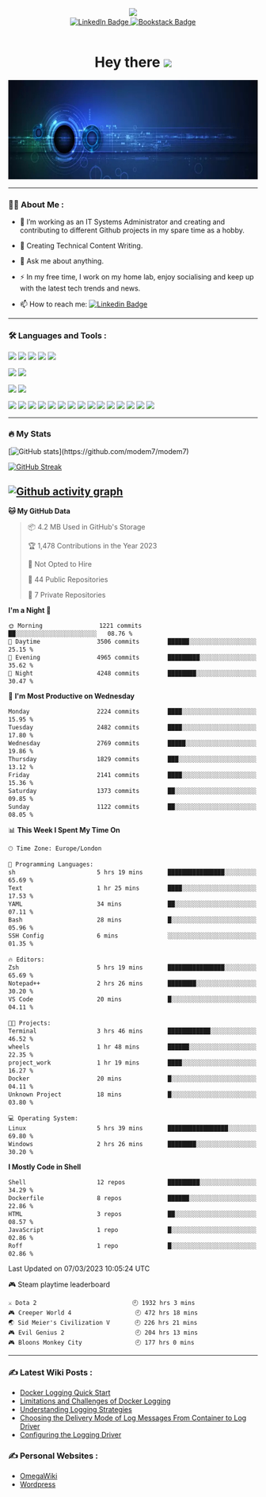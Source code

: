 <div id="header" align="center">
  <img src="https://media.giphy.com/media/f3iwJFOVOwuy7K6FFw/giphy.gif" width="300"/>
<div id="badges">
  <a href="https://www.linkedin.com/in/alexlaneit/">
    <img src="https://img.shields.io/badge/LinkedIn-blue?style=for-the-badge&logo=linkedin&logoColor=white" alt="LinkedIn Badge"/>
  </a>
  <a href="https://modem7.com">
  <img src="https://img.shields.io/badge/Bookstack-blue?style=for-the-badge&logo=BookStack&logoColor=white" alt="Bookstack Badge"/>
  </a>
</div>
  <img src="https://komarev.com/ghpvc/?username=modem7&style=flat-square&color=blue" alt=""/>
<h1>
  Hey there
  <img src="https://media.giphy.com/media/hvRJCLFzcasrR4ia7z/giphy.gif" width="30px"/>
</h1>
</div>

<div align="center">
  <img src="https://github.com/modem7/MiscAssets/blob/master/images/ezgif-6-79e26c05da.jpg" width="800" height="200"/>
</div>

---

### :man_technologist: About Me :
- :telescope: I’m working as an IT Systems Administrator and creating and contributing to different Github projects in my spare time as a hobby.

- :seedling: Creating Technical Content Writing.

- 💬 Ask me about anything.

- :zap: In my free time, I work on my home lab, enjoy socialising and keep up with the latest tech trends and news.

- :mailbox: How to reach me: [![Linkedin Badge](https://img.shields.io/badge/-AlexLaneIT-blue?style=flat&logo=Linkedin&logoColor=white)](https://www.linkedin.com/in/alexlaneit/)

---

### :hammer_and_wrench: Languages and Tools :
![](https://img.shields.io/badge/OS-Centos-informational?style=flat&logo=centos&logoColor=white&color=981e32)
![](https://img.shields.io/badge/OS-Debian-informational?style=flat&logo=debian&logoColor=white&color=981e32)
![](https://img.shields.io/badge/OS-RHEL-informational?style=flat&logo=red-hat&logoColor=white&color=981e32)
![](https://img.shields.io/badge/OS-Ubuntu-informational?style=flat&logo=ubuntu&logoColor=white&color=981e32)
![](https://img.shields.io/badge/OS-Windows-informational?style=flat&logo=windows&logoColor=white&color=981e32)

![](https://img.shields.io/badge/Editor-Notepad++-informational?style=flat&logo=notepadplusplus&logoColor=white&color=981e32)
![](https://img.shields.io/badge/Editor-Visual_Studio_Code-informational?style=flat&logo=visual-studio-code&logoColor=white&color=981e32)


![](https://img.shields.io/badge/Shell-Bash-informational?style=flat&logo=gnu-bash&logoColor=white&color=981e32)
![](https://img.shields.io/badge/Shell-ZSH-informational?style=flat&logo=gnu-bash&logoColor=white&color=981e32)

![](https://img.shields.io/badge/Tools-3CX-informational?style=flat&logoColor=white&color=981e32)
![](https://img.shields.io/badge/Tools-Ansible-informational?style=flat&logo=ansible&logoColor=white&color=981e32)
![](https://img.shields.io/badge/Tools-Arduino-informational?style=flat&logo=arduino&logoColor=white&color=981e32)
![](https://img.shields.io/badge/Tools-Borg-informational?style=flat&logoColor=white&color=981e32)
![](https://img.shields.io/badge/Tools-Docker-informational?style=flat&logo=docker&logoColor=white&color=981e32)
![](https://img.shields.io/badge/Tools-Drone_CI-informational?style=flat&logo=drone&logoColor=white&color=981e32)
![](https://img.shields.io/badge/Tools-Git-informational?style=flat&logo=git&logoColor=white&color=981e32)
![](https://img.shields.io/badge/Tools-Github-informational?style=flat&logo=github&logoColor=white&color=981e32)
![](https://img.shields.io/badge/Tools-Gitlab-informational?style=flat&logo=gitlab&logoColor=white&color=981e32)
![](https://img.shields.io/badge/Tools-Jira-informational?style=flat&logo=jira&logoColor=white&color=981e32)
![](https://img.shields.io/badge/Tools-Kanban-informational?style=flat&logoColor=white&color=981e32)
![](https://img.shields.io/badge/Tools-Nginx-informational?style=flat&logo=nginx&logoColor=white&color=981e32)
![](https://img.shields.io/badge/Tools-Raspberry_Pi-informational?style=flat&logo=raspberry-pi&logoColor=white&color=981e32)
![](https://img.shields.io/badge/Tools-Snyk-informational?style=flat&logo=snyk&logoColor=white&color=981e32)
![](https://img.shields.io/badge/Tools-Traefik-informational?style=flat&logo=traefikmesh&logoColor=white&color=981e32)

---

### :fire: My Stats
[![GitHub stats](https://github-readme-stats.vercel.app/api?username=modem7&show_icons=true&theme=codeSTACKr&count_private=true")](https://github.com/modem7/modem7)

[![GitHub Streak](https://streak-stats.demolab.com?user=modem7&theme=elegant&hide_border=true&date_format=j%20M%5B%20Y%5D&background=DD272700)](https://git.io/streak-stats)

[![Github activity graph](https://github-readme-activity-graph.cyclic.app/graph?username=modem7&theme=elegant&custom_title=Contribution%20Graph&hide_border=true&bg_color=%20)](https://github.com/modem7/modem7)
---

<!--START_SECTION:waka-->
**🐱 My GitHub Data** 

> 📦 4.2 MB Used in GitHub's Storage 
 > 
> 🏆 1,478 Contributions in the Year 2023
 > 
> 🚫 Not Opted to Hire
 > 
> 📜 44 Public Repositories 
 > 
> 🔑 7 Private Repositories 
 > 
**I'm a Night 🦉** 

```text
🌞 Morning                1221 commits        ██░░░░░░░░░░░░░░░░░░░░░░░   08.76 % 
🌆 Daytime                3506 commits        ██████░░░░░░░░░░░░░░░░░░░   25.15 % 
🌃 Evening                4965 commits        █████████░░░░░░░░░░░░░░░░   35.62 % 
🌙 Night                  4248 commits        ████████░░░░░░░░░░░░░░░░░   30.47 % 
```
📅 **I'm Most Productive on Wednesday** 

```text
Monday                   2224 commits        ████░░░░░░░░░░░░░░░░░░░░░   15.95 % 
Tuesday                  2482 commits        ████░░░░░░░░░░░░░░░░░░░░░   17.80 % 
Wednesday                2769 commits        █████░░░░░░░░░░░░░░░░░░░░   19.86 % 
Thursday                 1829 commits        ███░░░░░░░░░░░░░░░░░░░░░░   13.12 % 
Friday                   2141 commits        ████░░░░░░░░░░░░░░░░░░░░░   15.36 % 
Saturday                 1373 commits        ██░░░░░░░░░░░░░░░░░░░░░░░   09.85 % 
Sunday                   1122 commits        ██░░░░░░░░░░░░░░░░░░░░░░░   08.05 % 
```


📊 **This Week I Spent My Time On** 

```text
🕑︎ Time Zone: Europe/London

💬 Programming Languages: 
sh                       5 hrs 19 mins       ████████████████░░░░░░░░░   65.69 % 
Text                     1 hr 25 mins        ████░░░░░░░░░░░░░░░░░░░░░   17.53 % 
YAML                     34 mins             ██░░░░░░░░░░░░░░░░░░░░░░░   07.11 % 
Bash                     28 mins             █░░░░░░░░░░░░░░░░░░░░░░░░   05.96 % 
SSH Config               6 mins              ░░░░░░░░░░░░░░░░░░░░░░░░░   01.35 % 

🔥 Editors: 
Zsh                      5 hrs 19 mins       ████████████████░░░░░░░░░   65.69 % 
Notepad++                2 hrs 26 mins       ████████░░░░░░░░░░░░░░░░░   30.20 % 
VS Code                  20 mins             █░░░░░░░░░░░░░░░░░░░░░░░░   04.11 % 

🐱‍💻 Projects: 
Terminal                 3 hrs 46 mins       ████████████░░░░░░░░░░░░░   46.52 % 
wheels                   1 hr 48 mins        ██████░░░░░░░░░░░░░░░░░░░   22.35 % 
project_work             1 hr 19 mins        ████░░░░░░░░░░░░░░░░░░░░░   16.27 % 
Docker                   20 mins             █░░░░░░░░░░░░░░░░░░░░░░░░   04.11 % 
Unknown Project          18 mins             █░░░░░░░░░░░░░░░░░░░░░░░░   03.80 % 

💻 Operating System: 
Linux                    5 hrs 39 mins       █████████████████░░░░░░░░   69.80 % 
Windows                  2 hrs 26 mins       ████████░░░░░░░░░░░░░░░░░   30.20 % 
```

**I Mostly Code in Shell** 

```text
Shell                    12 repos            █████████░░░░░░░░░░░░░░░░   34.29 % 
Dockerfile               8 repos             ██████░░░░░░░░░░░░░░░░░░░   22.86 % 
HTML                     3 repos             ██░░░░░░░░░░░░░░░░░░░░░░░   08.57 % 
JavaScript               1 repo              █░░░░░░░░░░░░░░░░░░░░░░░░   02.86 % 
Roff                     1 repo              █░░░░░░░░░░░░░░░░░░░░░░░░   02.86 % 
```




 Last Updated on 07/03/2023 10:05:24 UTC
<!--END_SECTION:waka-->

<!-- steam-box start -->
🎮 Steam playtime leaderboard
```text
⚔️ Dota 2                           🕘 1932 hrs 3 mins
🎮 Creeper World 4                  🕘 472 hrs 18 mins
🌏 Sid Meier's Civilization V       🕘 226 hrs 21 mins
🎮 Evil Genius 2                    🕘 204 hrs 13 mins
🎮 Bloons Monkey City               🕘 177 hrs 0 mins
```
<!-- Powered by https://github.com/YouEclipse/steam-box . -->
<!-- steam-box end -->

---

### :writing_hand: Latest Wiki Posts :
<!-- BLOG-POST-LIST:START -->
- [Docker Logging Quick Start](https://www.modem7.com/books/managing-docker/page/docker-logging-quick-start)
- [Limitations and Challenges of Docker Logging](https://www.modem7.com/books/managing-docker/page/limitations-and-challenges-of-docker-logging)
- [Understanding Logging Strategies](https://www.modem7.com/books/managing-docker/page/understanding-logging-strategies)
- [Choosing the Delivery Mode of Log Messages From Container to Log Driver](https://www.modem7.com/books/managing-docker/page/choosing-the-delivery-mode-of-log-messages-from-container-to-log-driver)
- [Configuring the Logging Driver](https://www.modem7.com/books/managing-docker/page/configuring-the-logging-driver)
<!-- BLOG-POST-LIST:END -->

### :writing_hand: Personal Websites :
- [OmegaWiki](https://modem7.com)
- [Wordpress](https://modem7.wordpress.com)
